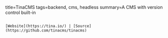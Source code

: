 title=TinaCMS
tags=backend, cms, headless
summary=A CMS with version control built-in
~~~~~~

[Website](https://tina.io/) | [Source](https://github.com/tinacms/tinacms)

